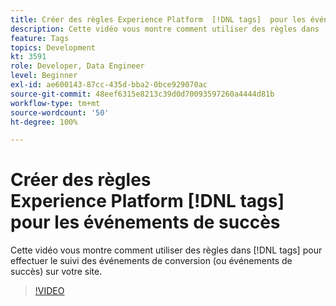 ```yaml
---
title: Créer des règles Experience Platform  [!DNL tags]  pour les événements de succès
description: Cette vidéo vous montre comment utiliser des règles dans  [!DNL tags]  pour effectuer le suivi des événements de conversion (ou événements de succès) sur votre site.
feature: Tags
topics: Development
kt: 3591
role: Developer, Data Engineer
level: Beginner
exl-id: ae600143-87cc-435d-bba2-0bce929070ac
source-git-commit: 48eef6315e8213c39d0d70093597260a4444d81b
workflow-type: tm+mt
source-wordcount: '50'
ht-degree: 100%

---
```


# Créer des règles Experience Platform [!DNL tags] pour les événements de succès

Cette vidéo vous montre comment utiliser des règles dans [!DNL tags] pour effectuer le suivi des événements de conversion (ou événements de succès) sur votre site.

>[!VIDEO](https://video.tv.adobe.com/v/28778/?quality=12&learn=on)
